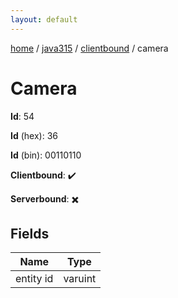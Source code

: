 ```yaml
---
layout: default
---
```


[home](/)  /  [java315](/protocol/java315)  /  [clientbound](/protocol/java315/clientbound)  /  camera

# Camera

**Id**: 54

**Id** (hex): 36

**Id** (bin): 00110110

**Clientbound**: ✔️

**Serverbound**: ✖️

## Fields

Name | Type
---|---
entity id | varuint
